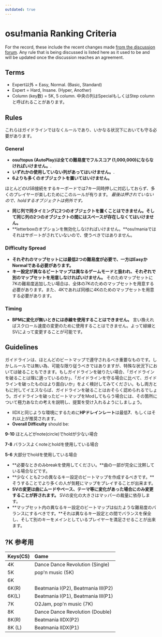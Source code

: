 ```yaml
---
outdated: true
---
```


# osu!mania Ranking Criteria

For the record, these include the recent changes made [from the discussion forum](https://osu.ppy.sh/community/forums/87). Any rule that is being discussed is listed here as it used to be and will be updated once the discussion reaches an agreement.

## Terms

- Expert以外 = Easy, Normal. (Basic, Standard)
- Expert = Hard, Insane. (Hyper, Another)
- Column (key数) = 5K, 5 column. 中央の列はSpecialもしくはStep columnと呼ばれることがあります。

## Rules

これらはガイドラインではなくルールであり、いかなる状況下においても守る必要があります。

### General

- **osu!topus (AutoPlay)は全ての難易度でフルスコア (1,000,000)にならなければいけません。**.
- **いずれかの使用していない列があってはいけません。**.
- **6よりも多くのオブジェクトを置いてはいけません。**

ほとんどのUSB接続をするキーボードでは7キー同時押しに対応しておらず、多くのプレイヤーが楽しむためにこのルールが有ります。 *最後は押されていないので、holdするオブジェクトは例外です。*

- **同じ列で同タイミングに2つのオブジェクトを置くことはできません。そして同じ列の2つのオブジェクトの間にはスペースが存在しなくてはいけません。**
- **letterboxのオプションを無効化しなければいけません。**osu!maniaではそれはサポートがされていないので、使うべきではありません。

### Difficulty Spread

- **それぞれのマップセットには最低2つの難易度が必要で、一方はEasyかNormalである必要があります。**
- **キー設定が異なるビートマップは異なるゲームモードと扱われ、それぞれで別のマップセットを用意しなければいけません。** そのためマップセットに7Kの難易度追加したい場合は、全体の7Kのためのマップセットを用意する必要があります。また、4Kであれば同様に4Kのためのマップセットを用意する必要があります。

### Timing

- **BPMに変化が無いときには赤線を使用することはできません。** 言い換えればスクロール速度の変更のために使用することはできません。よって緑線とSVによって変更することが可能です。

## Guidelines

ガイドラインは、ほとんどのビートマップで遵守されるべき重要なものです。しかしルールでは無い為、可能な限り従うべきではありますが、特殊な状況下においては破ることもできます。もしガイドラインを破りたい場合、「ガイドラインを破ることは理に適っているのか」、「ガイドラインを守る場合に比べて、ガイドラインを破ったものはより面白いか」をよく検討してみてください。もし両方ともに対してイエスならば、ガイドラインを破ることはおそらく認められるでしょう。ガイドラインを破ったビートマップをModしてもらう場合には、その箇所について極力あなたの考えを説明し、提案を受け入れるようにしましょう。

- IIDXと同じような環境にするために**HPドレインレート**は最低**7**、もしくはそれ以上が推奨されます。
- **Overall Difficulty** should be:

**9-10** ほとんどがnote(circle)でholdが少ない場合

**7-8** バランスよくnoteとholdを使用している場合

**5-6** 大部分でholdを使用している場合

- **必要なときのみbreakを使用してください。**曲の一部が完全に沈黙している場合などです。
- **少なくとも2つの異なるキー設定のビートマップを作成するべきです。**そうすることでより多くの人が気軽にマップをプレイすることが出来ます。
- **SVの変更は曲にムードやペース、テーマ等に変化があった場合にのみ変更することが許されます。** SVの変化の大きさはマッパーの裁量に依存します。
- **マップセット内の異なるキー設定のビートマップは似たような難易度のバランスにするべきです。**それは異なるキー設定との間でバランスを保全し、そして別のキーをメインとしているプレイヤーを満足させることが出来ます。

## ?K 参考用

| Keys(CS) | Game |
| :-- | :-- |
| 4K | Dance Dance Revolution (Single) |
| 5K | pop'n music (5K) |
| 6K |  |
| 6K(R) | Beatmania I(P2), Beatmania III(P2) |
| 6K(L) | Beatmania I(P1), Beatmania III(P1) |
| 7K | O2Jam, pop'n music (7K) |
| 8K | Dance Dance Revolution (Double) |
| 8K(R) | Beatmania IIDX(P2) |
| 8K (L) | Beatmania IIDX(P1) |
